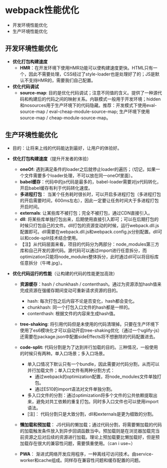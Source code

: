 # webpack性能优化
* 开发环境性能优化
* 生产环境性能优化

## 开发环境性能优化
* **优化打包构建速度**
  * **HMR**：在开发环境下使用HMR功能可以使构建速度更快。HTML只有一个，因此不需要处理，CSS经过了style-loader也是处理好了的；JS是默认不支持HMR的，需要我们自己配置。
* **优化代码调试**
  * **source-map**:  目的是优化代码调试；注意不同值的含义。提供了一种源代码和构建后的代码之间的映射关系。内联模式一般用于开发环境；hidden和nosources用于生产环境下的代码隐藏。推荐：开发模式下使用eval-source-map / eval-cheap-module-source-map;  生产环境下使用source-map / cheap-module-source-map。

## 生产环境性能优化
* 目的：让将来上线的代码能达到最好，让用户的体验好。

* **优化打包构建速度**（提升开发者的体验）

  * **oneOf:** 遇到满足条件的loader之后就停止loader的遍历；（切记，如果一个文件需要多个loader处理，不可以放在同一oneOf里面）。
  * **babel缓存**：代码中的js代码是最多的，babel-loader需要对js代码转化，开启babel缓存有利于代码转化速度。
  * **多进程打包**：  当某个任务耗时很长时，可以开启多进程打包（多进程打包的开启需要时间，600ms左右），因此一定要让任务时间大于多进程打包开启时间。
  * **externals**:   让某些库不被打包；完全不被打包，通过CDN直接引入。
  * **dll**:  将某些库单独打包出来，后期使用直接引入即可；可以在后期打包的时候只打包自己的文件。dll打包的资源变动的时候，运行webpack.dll.js配置即可。dll需要在webpack.dll.js和webpack.config.js分别配置。dll可以和code-split技术结合使用。
  * 【注】从代码层面来看，项目的代码分为两部分：node_modules第三方库和自己开发的源代码。源代码可以通过import进行任意拆分，而optimization只能将node_modules整体拆分，此时通过dll可以将目标库任意拆分（牛啤.jpg）。
  
* **优化代码运行的性能**（让构建的代码的性能更加高效）
  * **资源缓存**：hash / chunkhash / contenthash。通过为资源添加hash值来完成资源在强缓存期间变动可重新请求资源的目的。
  
    * hash: 每次打包之后内容不论是否变化，hash都会变化。
    * chunkhash: 同一个打包入口文件的hash都是一样的。
    * contenthash: 根据文件的内容来生成hash值。
  * **tree-shaking**:  将引用代码但是未使用的代码清理掉。只要在生产环境下使用了es6模块化才可以自动开启tree-shaking优化（通过一个uglify-js）还需要在package.json中配置sideEffects将不想删除的代码配置进去。
  * **code-split:**  代码分割是为了达到并行加载的目的。三种情况，一般使用的时候只有两种。单入口场景；多入口场景。
    * 单入口情况下默认只有一个bundle，因此需要对代码分割，从而可以并行加载文件；单入口文件有两种分割方式：
      * 通过webpack的optimization配置，将node_modules文件单独打包。
      * 通过ES10的import语法对文件单独分割。
    * 多入口文件的分割：通过optimization将多个文件的公共依赖提取出来，避免对共工依赖的重复打包。同时多入口文件也可以使用import语法。
    * [注]： 代码分割只是大致分割，dll和externals是更为细致的分割。
  * **懒加载和预加载**： JS代码的懒加载；通过代码分割，将需要懒加载的代码的加载触发条件放入到异步回调函数当中。预加载则是在浏览器加载完当前资源之后对后续的资源进行加载。理论上预加载要比懒加载好，但是预加载存在很大的兼容性问题，需要慎重使用。（can i use~）
  * **PWA**：  渐进式网络开发应用程序，一种离线可访问技术。由service-worker和cache组成。同样存在兼容性问题和缓存配置的问题。